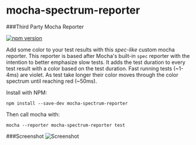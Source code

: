 # mocha-spectrum-reporter 
###Third Party Mocha Reporter

[![npm version](https://badge.fury.io/js/mocha-spectrum-reporter.svg)](https://badge.fury.io/js/mocha-spectrum-reporter)

Add some color to your test results with this _spec-like_ custom mocha reporter.  This reporter is based after Mocha's built-in `spec` reporter with the intention to better emphasize slow tests. It adds the test duration to every test result with a color based on the test duration.  Fast running tests (~1-4ms) are violet. As test take longer their color moves through the color spectrum until reaching red (~50ms).

Install with NPM:

`npm install --save-dev mocha-spectrum-reporter`

Then call mocha with:

`mocha --reporter mocha-spectrum-reporter test`

###Screenshot
![Screenshot](http://i.imgur.com/rL7cRR0.png)
